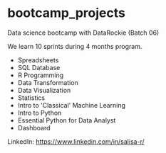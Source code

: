 # bootcamp_projects

Data science bootcamp with DataRockie (Batch 06)

We learn 10 sprints during 4 months program.

- Spreadsheets
- SQL Database
- R Programming
- Data Transformation
- Data Visualization
- Statistics
- Intro to 'Classical' Machine Learning
- Intro to Python
- Essential Python for Data Analyst
- Dashboard

LinkedIn: https://www.linkedin.com/in/salisa-r/
